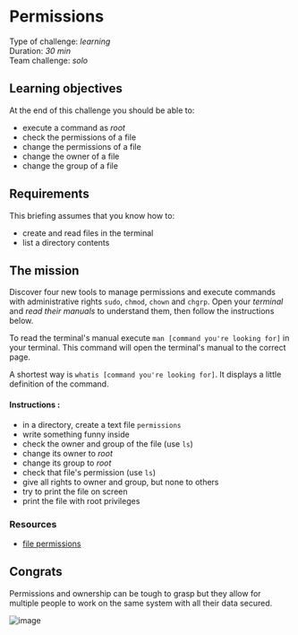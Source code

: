 # Permissions

Type of challenge: *learning*  
Duration: *30 min*  
Team challenge: *solo*  


## Learning objectives

At the end of this challenge you should be able to:

* execute a command as *root*
* check the permissions of a file
* change the permissions of a file
* change the owner of a file
* change the group of a file


## Requirements

This briefing assumes that you know how to:

* create and read files in the terminal
* list a directory contents


## The mission

Discover four new tools to manage permissions and execute commands with
administrative rights `sudo`, `chmod`, `chown` and `chgrp`. Open your *terminal*
and *read their manuals* to understand them, then follow the instructions below.

To read the terminal's manual execute `man [command you're looking for]` in your terminal. This command will open the terminal's manual to the correct page.

A shortest way is `whatis [command you're looking for]`. It displays a little definition of the command. 

#### Instructions :
* in a directory, create a text file `permissions`
* write something funny inside
* check the owner and group of the file (use `ls`)
* change its owner to *root*
* change its group to *root*
* check that file's permission (use `ls`)
* give all rights to owner and group, but none to others
* try to print the file on screen
* print the file with root privileges

### Resources

* [file permissions](https://www.guru99.com/file-permissions.html)


## Congrats

Permissions and ownership can be tough to grasp but they allow for multiple
people to work on the same system with all their data secured.

![image](https://media.giphy.com/media/xTk9ZE94CfWTe2fzMI/giphy.gif)
